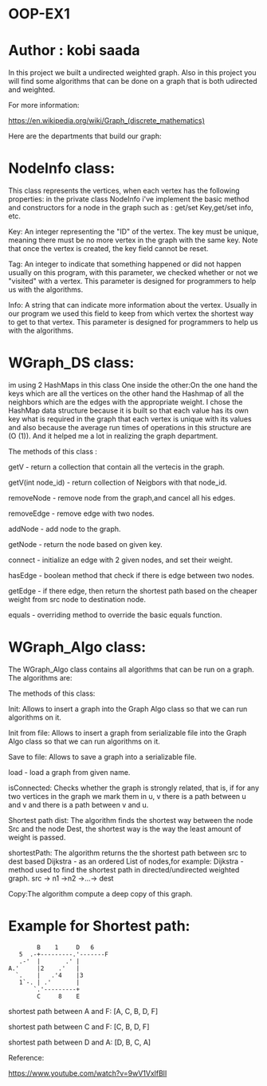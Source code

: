 # OOP-EX1
# Author : kobi saada

In this project we built a undirected weighted graph. Also in this project you will find some algorithms that can be done on a graph that is both udirected and weighted.

For more information:

https://en.wikipedia.org/wiki/Graph_(discrete_mathematics)

Here are the departments that build our graph:

# NodeInfo class:
This class represents the vertices, when each vertex has the following properties:
in the private class NodeInfo i've implement the basic method and constructors for a node in the graph such as : get/set Key,get/set info, etc.

Key: An integer representing the "ID" of the vertex. The key must be unique, meaning there must be no more vertex in the graph with the same key. Note that once the vertex is created, the key field cannot be reset.

Tag: An integer to indicate that something happened or did not happen usually on this program, with this parameter, we checked whether or not we "visited" with a vertex. This parameter is designed for programmers to help us with the algorithms.

Info: A string that can indicate more information about the vertex. Usually in our program we used this field to keep from which vertex the shortest way to get to that vertex. This parameter is designed for programmers to help us with the algorithms.

# WGraph_DS class:

 im using 2 HashMaps in this class One inside the other:On the one hand the keys which are all the vertices on the other hand the Hashmap of all the neighbors which are the edges with the appropriate weight.
 I chose the HashMap data structure because it is built so that each value has its own key what is required in the graph that each vertex is unique with its    values and also because the average run times of operations in this structure are (O (1)).
 And it helped me a lot in realizing the graph department.
 
The methods of this class  :

getV - return a collection that contain all the vertecis in the graph.

getV(int node_id) - return collection of Neigbors with that node_id.

removeNode - remove node from the graph,and cancel all his edges.

removeEdge - remove edge with two nodes.

addNode - add node to the graph.

getNode - return the node based on given key.

connect - initialize an edge with 2 given nodes, and set their weight.

hasEdge - boolean method that check if there is edge between two nodes.

getEdge - if there edge, then return the shortest path based on the cheaper weight from src node to destination node.

equals - overriding method to override the basic equals function.



# WGraph_Algo class:
The WGraph_Algo class contains all algorithms that can be run on a graph. The algorithms are:

The methods of this class:

Init: Allows to insert a graph into the Graph Algo class so that we can run algorithms on it.

Init from file: Allows to insert a graph from serializable file into the Graph Algo class so that we can run algorithms on it.

Save to file: Allows to save a graph into a serializable file.

load - load a graph from given name.

isConnected: Checks whether the graph is strongly related, that is, if for any two vertices in the graph we mark them in u, v there is a path between u and v and there is a path between v and u.

Shortest path dist: The algorithm finds the shortest way between the node Src and the node Dest, the shortest way is the way the least amount of weight is passed.

shortestPath: The algorithm returns the the shortest path between src to dest based Dijkstra - as an ordered List of nodes,for example:
Dijkstra - method used to find the shortest path in directed/undirected weighted graph.
src -> n1 ->n2 ->...-> dest

Copy:The algorithm compute a deep copy of this graph.


# Example for Shortest path:
            B    1     D   6
       5  .-+---------.'-------F
       .-'  |       .' |
    A.'     |2    .'   |
      `.    |   .'4    |3
       1`-. | .'       |
           `.'---------+
            C     8    E
shortest path between A and F: [A, C, B, D, F]

shortest path between C and F: [C, B, D, F]

shortest path between D and A: [D, B, C, A]

Reference:

https://www.youtube.com/watch?v=9wV1VxlfBlI
